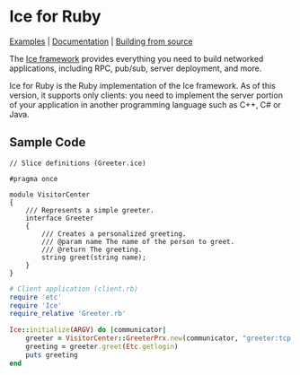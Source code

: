 # Ice for Ruby

[Examples] | [Documentation] | [Building from source]

The [Ice framework] provides everything you need to build networked applications,
including RPC, pub/sub, server deployment, and more.

Ice for Ruby is the Ruby implementation of the Ice framework. As of this version, it
supports only clients: you need to implement the server portion of your application in
another programming language such as C++, C# or Java.

## Sample Code

```slice
// Slice definitions (Greeter.ice)

#pragma once

module VisitorCenter
{
    /// Represents a simple greeter.
    interface Greeter
    {
        /// Creates a personalized greeting.
        /// @param name The name of the person to greet.
        /// @return The greeting.
        string greet(string name);
    }
}
```

```ruby
# Client application (client.rb)
require 'etc'
require 'Ice'
require_relative 'Greeter.rb'

Ice::initialize(ARGV) do |communicator|
    greeter = VisitorCenter::GreeterPrx.new(communicator, "greeter:tcp -h localhost -p 4061")
    greeting = greeter.greet(Etc.getlogin)
    puts greeting
end
```

[Examples]: https://github.com/zeroc-ice/ice-demos/tree/main/ruby
[Documentation]: https://docs.zeroc.com/ice/latest/ruby/
[Building from source]: ./BUILDING.md
[Ice framework]: https://github.com/zeroc-ice/ice
